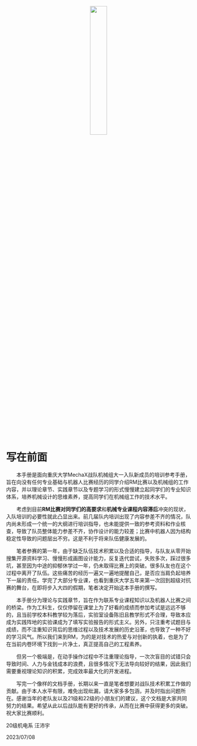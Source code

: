 <div align=center> <img src="https://bbs.robomaster.com/static/image/common/logo-new.png" width = 30%/> </div>

# 写在前面

&emsp;&emsp;本手册是面向重庆大学MechaX战队机械组大一入队新成员的培训参考手册，旨在向没有任何专业基础与机器人比赛经历的同学介绍RM比赛以及机械组的工作内容，并以理论章节、实践章节以及专题学习的形式慢慢建立起同学们的专业知识体系，培养机械设计的思维素养，提高同学们在机械组工作的技术水平。

&emsp;&emsp;考虑到目前**RM比赛对同学们的高要求**和**机械专业课程内容滞后**冲突的现状，入队培训的必要性就此凸显出来。前几届队内培训出现了内容参差不齐的情况，队内尚未形成一个统一的大纲进行培训指导，也未能提供一致的参考资料和作业核查，导致了队员整体能力参差不齐，协作设计的能力较差；比赛中机器人因为结构稳定性导致的问题层出不穷。这是不利于将来队伍健康发展的。

&emsp;&emsp;笔者参赛的第一年，由于缺乏队伍技术积累以及合适的指导，与队友从零开始搜集开源资料学习、慢慢形成画图设计能力，反复迭代尝试，失败多次，踩过很多坑，甚至因为中途的抑郁休学过一年，仍未取得比赛上的突破。很多队友也在这个过程中离开了队伍。这些痛苦的经历一遍又一遍地提醒自己，是否应当肩负起培养下一届的责任。学完了大部分专业课，也看到重庆大学五年来第一次回到超级对抗赛的舞台，在即将步入大四的假期，笔者决定开始这本手册的撰写。

&emsp;&emsp;本手册分为理论与实践章节，旨在作为联系专业课程知识以及机器人比赛之间的桥梁。作为工科生，仅仅停留在课堂上为了好看的成绩而参加考试是远远不够的，且当前学校本科教学较为落后，实验室设备陈旧且教学形式不合理，导致本应成为实践阵地的实验课成为了填写实验报告的形式主义。另外，只注重考试题目与成绩，而不注重知识背后的思维过程以及技术发展的历史沿革，也导致了一种不好的学习风气。所以我们来到RM，为的是对技术的热爱与对创新的执着，也是为了在当前内卷环境下找到一片净土，真正提高自己的工程素养。

&emsp;&emsp;但另一个极端是，在动手操作过程中不注重理论指导，一次次盲目的试错只会导致时间、人力与金钱成本的浪费，且很多情况下无法导向较好的结果，因此我们需要重视理论知识的积累，完成效率最大化的开发进程。

&emsp;&emsp;写完一个像样的文档手册，长期以来一直是笔者想要对战队技术积累工作做的贡献。由于本人水平有限，难免出现纰漏，请大家多多包涵，并及时指出问题所在。感谢当年的老队友以及21级和22级的小朋友们的建议，这个文档是大家共同努力的结果。希望从此以后战队能有更好的传承，从而在比赛中获得更多的突破。祝大家比赛顺利。

20级机电系 汪沛宇

2023/07/08